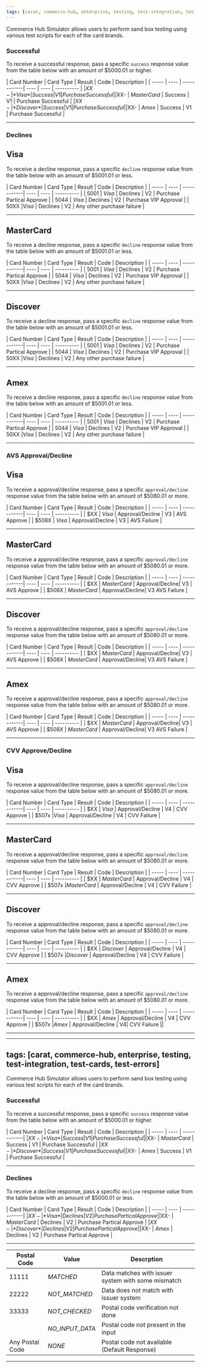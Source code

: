 ```yaml
---
tags: [carat, commerce-hub, enterprise, testing, test-integration, test-cards, test-errors]
---
```


Commerce Hub Simulator allows users to perform sand box testing using various test scripts for each of the card brands.

### Successful

To receive a successful response, pass a specific `success` response value from the table below with an amount of $5000.01 or higher.

| Card Number | Card Type | Result | Code | Description |
| ----- | ---- | ------------| ---- | ---- | ---------- |
|$XX- | *Visa* | Success | V1 | Purchase Successful |
|$XX- | *MasterCard* | Success | V1 | Purchase Successful |
|$XX- | *Discover* | Success | V1 | Purchase Successful |
|$XX- | *Amex* | Success | V1 | Purchase Successful |

---

### Declines

## Visa

To receive a decline response, pass a specific `decline` response value from the table below with an amount of $5001.01 or less.

| Card Number | Card Type | Result | Code | Description |
| ----- | ---- | ------------| ---- | ---- | ---------- |
| 5001  | *Visa* | Declines | V2 | Purchase Partical Approve |
| 5044  | *Visa* | Declines | V2 | Purchase VIP Approval |
| 50XX  |*Visa* | Declines | V2 | Any other purchase failure |

---

## MasterCard

To receive a decline response, pass a specific `decline` response value from the table below with an amount of $5001.01 or less.

| Card Number | Card Type | Result | Code | Description |
| ----- | ---- | ------------| ---- | ---- | ---------- |
| 5001  | *Visa* | Declines | V2 | Purchase Partical Approve |
| 5044  | *Visa* | Declines | V2 | Purchase VIP Approval |
| 50XX  |*Visa* | Declines | V2 | Any other purchase failure |

---

## Discover

To receive a decline response, pass a specific `decline` response value from the table below with an amount of $5001.01 or less.

| Card Number | Card Type | Result | Code | Description |
| ----- | ---- | ------------| ---- | ---- | ---------- |
| 5001  | *Visa* | Declines | V2 | Purchase Partical Approve |
| 5044  | *Visa* | Declines | V2 | Purchase VIP Approval |
| 50XX  |*Visa* | Declines | V2 | Any other purchase failure |

---

## Amex

To receive a decline response, pass a specific `decline` response value from the table below with an amount of $5001.01 or less.

| Card Number | Card Type | Result | Code | Description |
| ----- | ---- | ------------| ---- | ---- | ---------- |
| 5001  | *Visa* | Declines | V2 | Purchase Partical Approve |
| 5044  | *Visa* | Declines | V2 | Purchase VIP Approval |
| 50XX  |*Visa* | Declines | V2 | Any other purchase failure |

---
### AVS Approval/Decline

## Visa

To receive a approval/decline response, pass a specific `approval/decline` response value from the table below with an amount of $5080.01 or more.

| Card Number | Card Type | Result | Code | Description |
| ----- | ---- | ------------| ---- | ---- | ---------- |
| $XX  | *Visa* | Approval/Decline | V3 | AVS Approve |
| $508X | *Visa* | Approval/Decline | V3 | AVS Failure |

---

## MasterCard

To receive a approval/decline response, pass a specific `approval/decline` response value from the table below with an amount of $5080.01 or more.

| Card Number | Card Type | Result | Code | Description |
| ----- | ---- | ------------| ---- | ---- | ---------- |
| $XX  | *MasterCard* | Approval/Decline| V3 | AVS Approve |
| $508X | *MasterCard* | Approval/Decline| V3  AVS Failure |

---

## Discover

To receive a approval/decline response, pass a specific `approval/decline` response value from the table below with an amount of $5080.01 or more.

| Card Number | Card Type | Result | Code | Description |
| ----- | ---- | ------------| ---- | ---- | ---------- |
| $XX  | *MasterCard* | Approval/Decline| V3 | AVS Approve |
| $508X | *MasterCard* | Approval/Decline| V3  AVS Failure |

---
## Amex

To receive a approval/decline response, pass a specific `approval/decline` response value from the table below with an amount of $5080.01 or more.

| Card Number | Card Type | Result | Code | Description |
| ----- | ---- | ------------| ---- | ---- | ---------- |
| $XX  | *MasterCard* | Approval/Decline| V3 | AVS Approve |
| $508X | *MasterCard* | Approval/Decline| V3  AVS Failure |

---


### CVV Approve/Decline

## Visa

To receive a approval/decline response, pass a specific `approval/decline` response value from the table below with an amount of $5080.01 or more.

| Card Number | Card Type | Result | Code | Description |
| ----- | ---- | ------------| ---- | ---- | ---------- |
| $XX  | *Visa* | Approval/Decline | V4 | CVV Approve |
| $507x |*Visa* | Approval/Decline | V4 |  CVV Failure |

---

## MasterCard

To receive a approval/decline response, pass a specific `approval/decline` response value from the table below with an amount of $5080.01 or more.

| Card Number | Card Type | Result | Code | Description |
| ----- | ---- | ------------| ---- | ---- | ---------- |
| $XX  | *MasterCard* | Approval/Decline | V4 | CVV Approve |
| $507x |*MasterCard* | Approval/Decline | V4 |  CVV Failure |

---

## Discover

To receive a approval/decline response, pass a specific `approval/decline` response value from the table below with an amount of $5080.01 or more.

| Card Number | Card Type | Result | Code | Description |
| ----- | ---- | ------------| ---- | ---- | ---------- |
| $XX  | *Discover* | Approval/Decline | V4 | CVV Approve |
| $507x |*Discover* | Approval/Decline | V4 |  CVV Failure |

---

## Amex

To receive a approval/decline response, pass a specific `approval/decline` response value from the table below with an amount of $5080.01 or more.

| Card Number | Card Type | Result | Code | Description |
| ----- | ---- | ------------| ---- | ---- | ---------- |
| $XX  | *Amex* | Approval/Decline | V4 | CVV Approve |
| $507x |*Amex* | Approval/Decline | V4| CVV Failure ||

---


---
tags: [carat, commerce-hub, enterprise, testing, test-integration, test-cards, test-errors]
---

Commerce Hub Simulator allows users to perform sand box testing using various test scripts for each of the card brands.

### Successful

To receive a successful response, pass a specific `success` response value from the table below with an amount of $5000.01 or higher.

| Card Number | Card Type | Result | Code | Description |
| ----- | ---- | ------------|
|$XX- | *Visa* | Success | V1 | Purchase Successful |
|$XX- | *MasterCard* | Success | V1 | Purchase Successful |
|$XX- | *Discover* | Success | V1 | Purchase Successful |
|$XX- | *Amex* | Success | V1 | Purchase Successful |

---

### Declines

To receive a decline response, pass a specific `decline` response value from the table below with an amount of $5000.01 or less.

| Card Number | Card Type | Result | Code | Description |
| ----- | ---- | ------------|
|$XX- | *Visa* | Declines | V2 | Purchase Partical Approve |
|$XX- | *MasterCard* | Declines | V2 | Purchase Partical Approve |
|$XX- | *Discover* | Declines | V2 | Purchase Partical Approve |
|$XX- | *Amex* | Declines | V2 | Purchase Partical Approve |



---


| Postal Code  | Value | Descrption |
| ----- | ---- | ------------|
| 11111 | *MATCHED* | Data matches with issuer system with some mismatch |
| 22222 | *NOT_MATCHED* | Data does not match with issuer system |
| 33333 | *NOT_CHECKED* | Postal code verification not done |
| | *NO_INPUT_DATA* | Postal code not present in the input |
| Any Postal Code | *NONE* | Postal code not available (Default Response) |

---	

